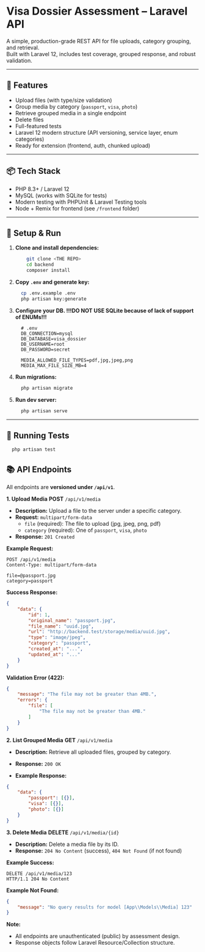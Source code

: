 # Visa Dossier Assessment – Laravel API

A simple, production-grade REST API for file uploads, category grouping, and retrieval.  
Built with Laravel 12, includes test coverage, grouped response, and robust validation.

---

## 🚀 Features

- Upload files (with type/size validation)
- Group media by category (`passport`, `visa`, `photo`)
- Retrieve grouped media in a single endpoint
- Delete files
- Full-featured tests
- Laravel 12 modern structure (API versioning, service layer, enum categories)
- Ready for extension (frontend, auth, chunked upload)

---

## 📦 Tech Stack

- PHP 8.3+ / Laravel 12
- MySQL (works with SQLite for tests)
- Modern testing with PHPUnit & Laravel Testing tools
- Node + Remix for frontend (see `/frontend` folder)

---

## 🚀 Setup & Run

1. **Clone and install dependencies:**
    ```sh
        git clone <THE REPO>
        cd backend
        composer install
    ```
2. **Copy `.env` and generate key:**
    ```sh
      cp .env.example .env
      php artisan key:generate
    ```

3. **Configure your DB. !!!DO NOT USE SQLite because of lack of support of ENUMs!!!**
    ```dotenv
      # .env
      DB_CONNECTION=mysql
      DB_DATABASE=visa_dossier
      DB_USERNAME=root
      DB_PASSWORD=secret
        
      MEDIA_ALLOWED_FILE_TYPES=pdf,jpg,jpeg,png
      MEDIA_MAX_FILE_SIZE_MB=4
    ```

4. **Run migrations:**
    ```sh
      php artisan migrate
    ```

5. **Run dev server:**
    ```sh
      php artisan serve
    ```

---

## 🧪 Running Tests

```sh
  php artisan test
```

## 📚 API Endpoints 

All endpoints are **versioned under `/api/v1`**. 

**1. Upload Media** **POST** `/api/v1/media` 
- **Description:** Upload a file to the server under a specific category.
- **Request:** `multipart/form-data` 
  - `file` (required): The file to upload (jpg, jpeg, png, pdf) 
  - `category` (required): One of `passport`, `visa`, `photo` 
- **Response:** `201 Created` 

**Example Request:**

```http 
POST /api/v1/media 
Content-Type: multipart/form-data 

file=@passport.jpg 
category=passport 
```
**Success Response:**

```json 
{ 
    "data": { 
        "id": 1, 
        "original_name": "passport.jpg", 
        "file_name": "uuid.jpg", 
        "url": "http://backend.test/storage/media/uuid.jpg", 
        "type": "image/jpeg", 
        "category": "passport", 
        "created_at": "...", 
        "updated_at": "..."
    }
} 
```
**Validation Error (422):**

```json 
{ 
    "message": "The file may not be greater than 4MB.", 
    "errors": { 
        "file": [ 
            "The file may not be greater than 4MB." 
        ]
    }
} 
``` 


**2. List Grouped Media** **GET** `/api/v1/media` 
- **Description:** Retrieve all uploaded files, grouped by category. 
- **Response:** `200 OK` 

- **Example Response:**
```json 
{ 
    "data": { 
        "passport": [{}], 
        "visa": [{}], 
        "photo": [{}]
    }
} 
``` 

**3. Delete Media** **DELETE** `/api/v1/media/{id}` 
- **Description:** Delete a media file by its ID.
- **Response:** `204 No Content` (success), `404 Not Found` (if not found) 

**Example Success:**
```http 
DELETE /api/v1/media/123 
HTTP/1.1 204 No Content 
``` 
**Example Not Found:**
```json 
{ 
    "message": "No query results for model [App\\Models\\Media] 123"
} 
``` 

**Note:** 
- All endpoints are unauthenticated (public) by assessment design. 
- Response objects follow Laravel Resource/Collection structure.
